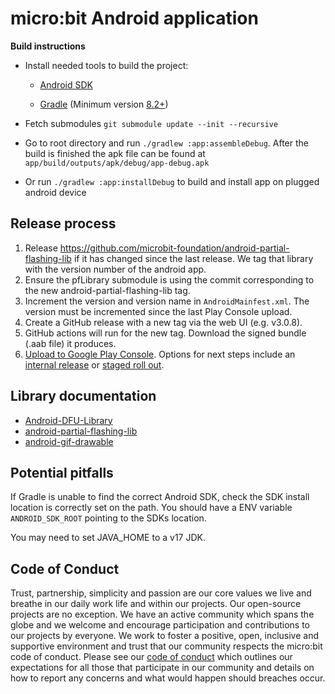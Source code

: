 micro:bit Android application
=============================

**Build instructions**

* Install needed tools to build the project:
    
    * [Android SDK](http://developer.android.com/sdk/index.html)
    
    * [Gradle](https://gradle.org/gradle-download/) (Minimum version [8.2+](https://developer.android.com/studio/releases/gradle-plugin.html#updating-gradle))

* Fetch submodules `git submodule update --init --recursive`

* Go to root directory and run `./gradlew :app:assembleDebug`. After the build is finished the apk file can be found at `app/build/outputs/apk/debug/app-debug.apk`

* Or run `./gradlew :app:installDebug` to build and install app on plugged android device

## Release process

1. Release https://github.com/microbit-foundation/android-partial-flashing-lib if it has changed since the last release. We tag that library with the version number of the android app.
2. Ensure the pfLibrary submodule is using the commit corresponding to the new android-partial-flashing-lib tag.
3. Increment the version and version name in `AndroidMainfest.xml`. The version must be incremented since the last Play Console upload.
4. Create a GitHub release with a new tag via the web UI (e.g. v3.0.8).
5. GitHub actions will run for the new tag. Download the signed bundle (.aab file) it produces.
6. [Upload to Google Play Console](https://developer.android.com/studio/publish/upload-bundle). Options for next steps include an [internal release](https://support.google.com/googleplay/android-developer/answer/9845334?hl=en-GB) or [staged roll out](https://support.google.com/googleplay/android-developer/answer/6346149?hl=en-GB#zippy=%2Crelease-a-staged-roll-out-to-specific-countries).

## Library documentation

 * [Android-DFU-Library](https://github.com/NordicSemiconductor/Android-DFU-Library)
 * [android-partial-flashing-lib](https://github.com/microbit-foundation/android-partial-flashing-lib)
 * [android-gif-drawable](https://github.com/koral--/android-gif-drawable)

## Potential pitfalls

If Gradle is unable to find the correct Android SDK, check the SDK install location is correctly set on the path.
You should have a ENV variable `ANDROID_SDK_ROOT` pointing to the SDKs location.

You may need to set JAVA_HOME to a v17 JDK.

## Code of Conduct

Trust, partnership, simplicity and passion are our core values we live and breathe in our daily work life and within our projects. Our open-source projects are no exception. We have an active community which spans the globe and we welcome and encourage participation and contributions to our projects by everyone. We work to foster a positive, open, inclusive and supportive environment and trust that our community respects the micro:bit code of conduct. Please see our [code of conduct](https://microbit.org/safeguarding/) which outlines our expectations for all those that participate in our community and details on how to report any concerns and what would happen should breaches occur.
